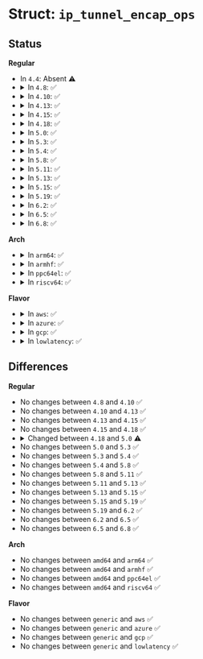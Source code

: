 # Struct: <code>ip_tunnel_encap_ops</code>

## Status
<b>Regular</b>
<ul>
<li>
In <code>4.4</code>: Absent ⚠️
</li>
<li>
<details>
<summary>In <code>4.8</code>: ✅</summary>

```c
struct ip_tunnel_encap_ops {
    size_t (*encap_hlen)(struct ip_tunnel_encap *);
    int (*build_header)(struct sk_buff *, struct ip_tunnel_encap *, u8 *, struct flowi4 *);
};
```
</details>
</li>
<li>
<details>
<summary>In <code>4.10</code>: ✅</summary>

```c
struct ip_tunnel_encap_ops {
    size_t (*encap_hlen)(struct ip_tunnel_encap *);
    int (*build_header)(struct sk_buff *, struct ip_tunnel_encap *, u8 *, struct flowi4 *);
};
```
</details>
</li>
<li>
<details>
<summary>In <code>4.13</code>: ✅</summary>

```c
struct ip_tunnel_encap_ops {
    size_t (*encap_hlen)(struct ip_tunnel_encap *);
    int (*build_header)(struct sk_buff *, struct ip_tunnel_encap *, u8 *, struct flowi4 *);
};
```
</details>
</li>
<li>
<details>
<summary>In <code>4.15</code>: ✅</summary>

```c
struct ip_tunnel_encap_ops {
    size_t (*encap_hlen)(struct ip_tunnel_encap *);
    int (*build_header)(struct sk_buff *, struct ip_tunnel_encap *, u8 *, struct flowi4 *);
};
```
</details>
</li>
<li>
<details>
<summary>In <code>4.18</code>: ✅</summary>

```c
struct ip_tunnel_encap_ops {
    size_t (*encap_hlen)(struct ip_tunnel_encap *);
    int (*build_header)(struct sk_buff *, struct ip_tunnel_encap *, u8 *, struct flowi4 *);
};
```
</details>
</li>
<li>
<details>
<summary>In <code>5.0</code>: ✅</summary>

```c
struct ip_tunnel_encap_ops {
    size_t (*encap_hlen)(struct ip_tunnel_encap *);
    int (*build_header)(struct sk_buff *, struct ip_tunnel_encap *, u8 *, struct flowi4 *);
    int (*err_handler)(struct sk_buff *, u32);
};
```
</details>
</li>
<li>
<details>
<summary>In <code>5.3</code>: ✅</summary>

```c
struct ip_tunnel_encap_ops {
    size_t (*encap_hlen)(struct ip_tunnel_encap *);
    int (*build_header)(struct sk_buff *, struct ip_tunnel_encap *, u8 *, struct flowi4 *);
    int (*err_handler)(struct sk_buff *, u32);
};
```
</details>
</li>
<li>
<details>
<summary>In <code>5.4</code>: ✅</summary>

```c
struct ip_tunnel_encap_ops {
    size_t (*encap_hlen)(struct ip_tunnel_encap *);
    int (*build_header)(struct sk_buff *, struct ip_tunnel_encap *, u8 *, struct flowi4 *);
    int (*err_handler)(struct sk_buff *, u32);
};
```
</details>
</li>
<li>
<details>
<summary>In <code>5.8</code>: ✅</summary>

```c
struct ip_tunnel_encap_ops {
    size_t (*encap_hlen)(struct ip_tunnel_encap *);
    int (*build_header)(struct sk_buff *, struct ip_tunnel_encap *, u8 *, struct flowi4 *);
    int (*err_handler)(struct sk_buff *, u32);
};
```
</details>
</li>
<li>
<details>
<summary>In <code>5.11</code>: ✅</summary>

```c
struct ip_tunnel_encap_ops {
    size_t (*encap_hlen)(struct ip_tunnel_encap *);
    int (*build_header)(struct sk_buff *, struct ip_tunnel_encap *, u8 *, struct flowi4 *);
    int (*err_handler)(struct sk_buff *, u32);
};
```
</details>
</li>
<li>
<details>
<summary>In <code>5.13</code>: ✅</summary>

```c
struct ip_tunnel_encap_ops {
    size_t (*encap_hlen)(struct ip_tunnel_encap *);
    int (*build_header)(struct sk_buff *, struct ip_tunnel_encap *, u8 *, struct flowi4 *);
    int (*err_handler)(struct sk_buff *, u32);
};
```
</details>
</li>
<li>
<details>
<summary>In <code>5.15</code>: ✅</summary>

```c
struct ip_tunnel_encap_ops {
    size_t (*encap_hlen)(struct ip_tunnel_encap *);
    int (*build_header)(struct sk_buff *, struct ip_tunnel_encap *, u8 *, struct flowi4 *);
    int (*err_handler)(struct sk_buff *, u32);
};
```
</details>
</li>
<li>
<details>
<summary>In <code>5.19</code>: ✅</summary>

```c
struct ip_tunnel_encap_ops {
    size_t (*encap_hlen)(struct ip_tunnel_encap *);
    int (*build_header)(struct sk_buff *, struct ip_tunnel_encap *, u8 *, struct flowi4 *);
    int (*err_handler)(struct sk_buff *, u32);
};
```
</details>
</li>
<li>
<details>
<summary>In <code>6.2</code>: ✅</summary>

```c
struct ip_tunnel_encap_ops {
    size_t (*encap_hlen)(struct ip_tunnel_encap *);
    int (*build_header)(struct sk_buff *, struct ip_tunnel_encap *, u8 *, struct flowi4 *);
    int (*err_handler)(struct sk_buff *, u32);
};
```
</details>
</li>
<li>
<details>
<summary>In <code>6.5</code>: ✅</summary>

```c
struct ip_tunnel_encap_ops {
    size_t (*encap_hlen)(struct ip_tunnel_encap *);
    int (*build_header)(struct sk_buff *, struct ip_tunnel_encap *, u8 *, struct flowi4 *);
    int (*err_handler)(struct sk_buff *, u32);
};
```
</details>
</li>
<li>
<details>
<summary>In <code>6.8</code>: ✅</summary>

```c
struct ip_tunnel_encap_ops {
    size_t (*encap_hlen)(struct ip_tunnel_encap *);
    int (*build_header)(struct sk_buff *, struct ip_tunnel_encap *, u8 *, struct flowi4 *);
    int (*err_handler)(struct sk_buff *, u32);
};
```
</details>
</li>
</ul>
<b>Arch</b>
<ul>
<li>
<details>
<summary>In <code>arm64</code>: ✅</summary>

```c
struct ip_tunnel_encap_ops {
    size_t (*encap_hlen)(struct ip_tunnel_encap *);
    int (*build_header)(struct sk_buff *, struct ip_tunnel_encap *, u8 *, struct flowi4 *);
    int (*err_handler)(struct sk_buff *, u32);
};
```
</details>
</li>
<li>
<details>
<summary>In <code>armhf</code>: ✅</summary>

```c
struct ip_tunnel_encap_ops {
    size_t (*encap_hlen)(struct ip_tunnel_encap *);
    int (*build_header)(struct sk_buff *, struct ip_tunnel_encap *, u8 *, struct flowi4 *);
    int (*err_handler)(struct sk_buff *, u32);
};
```
</details>
</li>
<li>
<details>
<summary>In <code>ppc64el</code>: ✅</summary>

```c
struct ip_tunnel_encap_ops {
    size_t (*encap_hlen)(struct ip_tunnel_encap *);
    int (*build_header)(struct sk_buff *, struct ip_tunnel_encap *, u8 *, struct flowi4 *);
    int (*err_handler)(struct sk_buff *, u32);
};
```
</details>
</li>
<li>
<details>
<summary>In <code>riscv64</code>: ✅</summary>

```c
struct ip_tunnel_encap_ops {
    size_t (*encap_hlen)(struct ip_tunnel_encap *);
    int (*build_header)(struct sk_buff *, struct ip_tunnel_encap *, u8 *, struct flowi4 *);
    int (*err_handler)(struct sk_buff *, u32);
};
```
</details>
</li>
</ul>
<b>Flavor</b>
<ul>
<li>
<details>
<summary>In <code>aws</code>: ✅</summary>

```c
struct ip_tunnel_encap_ops {
    size_t (*encap_hlen)(struct ip_tunnel_encap *);
    int (*build_header)(struct sk_buff *, struct ip_tunnel_encap *, u8 *, struct flowi4 *);
    int (*err_handler)(struct sk_buff *, u32);
};
```
</details>
</li>
<li>
<details>
<summary>In <code>azure</code>: ✅</summary>

```c
struct ip_tunnel_encap_ops {
    size_t (*encap_hlen)(struct ip_tunnel_encap *);
    int (*build_header)(struct sk_buff *, struct ip_tunnel_encap *, u8 *, struct flowi4 *);
    int (*err_handler)(struct sk_buff *, u32);
};
```
</details>
</li>
<li>
<details>
<summary>In <code>gcp</code>: ✅</summary>

```c
struct ip_tunnel_encap_ops {
    size_t (*encap_hlen)(struct ip_tunnel_encap *);
    int (*build_header)(struct sk_buff *, struct ip_tunnel_encap *, u8 *, struct flowi4 *);
    int (*err_handler)(struct sk_buff *, u32);
};
```
</details>
</li>
<li>
<details>
<summary>In <code>lowlatency</code>: ✅</summary>

```c
struct ip_tunnel_encap_ops {
    size_t (*encap_hlen)(struct ip_tunnel_encap *);
    int (*build_header)(struct sk_buff *, struct ip_tunnel_encap *, u8 *, struct flowi4 *);
    int (*err_handler)(struct sk_buff *, u32);
};
```
</details>
</li>
</ul>

## Differences
<b>Regular</b>
<ul>
<li>
No changes between <code>4.8</code> and <code>4.10</code> ✅
</li>
<li>
No changes between <code>4.10</code> and <code>4.13</code> ✅
</li>
<li>
No changes between <code>4.13</code> and <code>4.15</code> ✅
</li>
<li>
No changes between <code>4.15</code> and <code>4.18</code> ✅
</li>
<li>
<details>
<summary>Changed between <code>4.18</code> and <code>5.0</code> ⚠️</summary>
<ul>
<li>
<b>Field added. </b>
<code>int (*err_handler)(struct sk_buff *, u32)</code>
</li>
</ul>
</details>
</li>
<li>
No changes between <code>5.0</code> and <code>5.3</code> ✅
</li>
<li>
No changes between <code>5.3</code> and <code>5.4</code> ✅
</li>
<li>
No changes between <code>5.4</code> and <code>5.8</code> ✅
</li>
<li>
No changes between <code>5.8</code> and <code>5.11</code> ✅
</li>
<li>
No changes between <code>5.11</code> and <code>5.13</code> ✅
</li>
<li>
No changes between <code>5.13</code> and <code>5.15</code> ✅
</li>
<li>
No changes between <code>5.15</code> and <code>5.19</code> ✅
</li>
<li>
No changes between <code>5.19</code> and <code>6.2</code> ✅
</li>
<li>
No changes between <code>6.2</code> and <code>6.5</code> ✅
</li>
<li>
No changes between <code>6.5</code> and <code>6.8</code> ✅
</li>
</ul>
<b>Arch</b>
<ul>
<li>
No changes between <code>amd64</code> and <code>arm64</code> ✅
</li>
<li>
No changes between <code>amd64</code> and <code>armhf</code> ✅
</li>
<li>
No changes between <code>amd64</code> and <code>ppc64el</code> ✅
</li>
<li>
No changes between <code>amd64</code> and <code>riscv64</code> ✅
</li>
</ul>
<b>Flavor</b>
<ul>
<li>
No changes between <code>generic</code> and <code>aws</code> ✅
</li>
<li>
No changes between <code>generic</code> and <code>azure</code> ✅
</li>
<li>
No changes between <code>generic</code> and <code>gcp</code> ✅
</li>
<li>
No changes between <code>generic</code> and <code>lowlatency</code> ✅
</li>
</ul>
